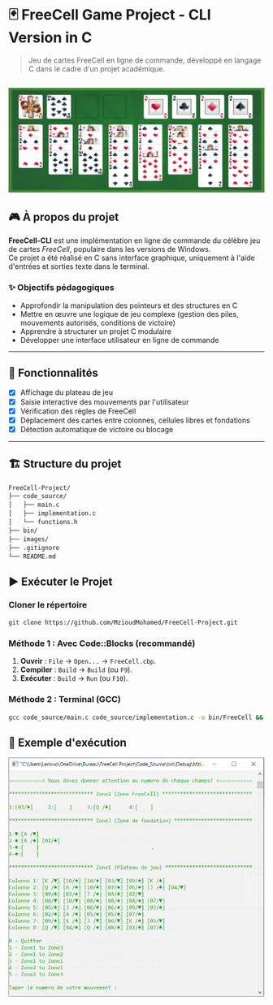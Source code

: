 # 🃏 FreeCell Game Project - CLI Version in C

> Jeu de cartes FreeCell en ligne de commande, développé en langage C dans le cadre d'un projet académique.

![FreeCell-Project](images/FreeCell.png)
---

## 🎮 À propos du projet

**FreeCell-CLI** est une implémentation en ligne de commande du célèbre jeu de cartes *FreeCell*, populaire dans les versions de Windows.  
Ce projet a été réalisé en C sans interface graphique, uniquement à l'aide d'entrées et sorties texte dans le terminal.

### ✨ Objectifs pédagogiques

- Approfondir la manipulation des pointeurs et des structures en C
- Mettre en œuvre une logique de jeu complexe (gestion des piles, mouvements autorisés, conditions de victoire)
- Apprendre à structurer un projet C modulaire
- Développer une interface utilisateur en ligne de commande

---

## 🧩 Fonctionnalités

- [x] Affichage du plateau de jeu
- [x] Saisie interactive des mouvements par l'utilisateur
- [x] Vérification des règles de FreeCell
- [x] Déplacement des cartes entre colonnes, cellules libres et fondations
- [x] Détection automatique de victoire ou blocage

---


## 🏗️ Structure du projet

```bash
FreeCell-Project/
├── code_source/
│   ├── main.c              
│   ├── implementation.c    
│   └── functions.h         
├── bin/ 
├── images/                  
├── .gitignore              
└── README.md               
```

## ▶️ Exécuter le Projet

### Cloner le répertoire 
```bash
git clone https://github.com/MzioudMohamed/FreeCell-Project.git
```

### Méthode 1 : Avec Code::Blocks (recommandé)
  
1. **Ouvrir** : `File` → `Open...` → `FreeCell.cbp`.  
2. **Compiler** : `Build` → `Build` (ou `F9`).  
3. **Exécuter** : `Build` → `Run` (ou `F10`).  

### **Méthode 2 : Terminal (GCC)**  
```bash
gcc code_source/main.c code_source/implementation.c -o bin/FreeCell && ./bin/FreeCell
```

## 📸 Exemple d'exécution

![FreeCell-Project](images/image2.png)


